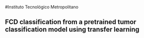 #Instituto Tecnológico Metropolitano

## FCD classification from a pretrained tumor classification model using transfer learning
